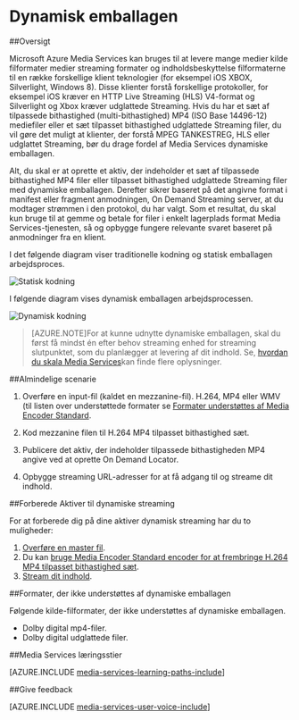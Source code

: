 <properties
    pageTitle="Oversigt over dynamiske emballagen | Microsoft Azure"
    description="Emne giver og oversigt over dynamiske emballagen."
    authors="Juliako"
    manager="erikre"
    editor=""
    services="media-services"
    documentationCenter=""/>

<tags
    ms.service="media-services"
    ms.workload="media"
    ms.tgt_pltfrm="na"
    ms.devlang="na"
    ms.topic="article"
    ms.date="10/24/2016" 
    ms.author="juliako"/>


# <a name="dynamic-packaging"></a>Dynamisk emballagen

##<a name="overview"></a>Oversigt

Microsoft Azure Media Services kan bruges til at levere mange medier kilde filformater medier streaming formater og indholdsbeskyttelse filformaterne til en række forskellige klient teknologier (for eksempel iOS XBOX, Silverlight, Windows 8). Disse klienter forstå forskellige protokoller, for eksempel iOS kræver en HTTP Live Streaming (HLS) V4-format og Silverlight og Xbox kræver udglattede Streaming. Hvis du har et sæt af tilpassede bithastighed (multi-bithastighed) MP4 (ISO Base 14496-12) mediefiler eller et sæt tilpasset bithastighed udglattede Streaming filer, du vil gøre det muligt at klienter, der forstå MPEG TANKESTREG, HLS eller udglattet Streaming, bør du drage fordel af Media Services dynamiske emballagen.

Alt, du skal er at oprette et aktiv, der indeholder et sæt af tilpassede bithastighed MP4 filer eller tilpasset bithastighed udglattede Streaming filer med dynamiske emballagen. Derefter sikrer baseret på det angivne format i manifest eller fragment anmodningen, On Demand Streaming server, at du modtager strømmen i den protokol, du har valgt. Som et resultat, du skal kun bruge til at gemme og betale for filer i enkelt lagerplads format Media Services-tjenesten, så og opbygge fungere relevante svaret baseret på anmodninger fra en klient.

I det følgende diagram viser traditionelle kodning og statisk emballagen arbejdsproces.

![Statisk kodning](./media/media-services-dynamic-packaging-overview/media-services-static-packaging.png)

I følgende diagram vises dynamisk emballagen arbejdsprocessen.

![Dynamisk kodning](./media/media-services-dynamic-packaging-overview/media-services-dynamic-packaging.png)


>[AZURE.NOTE]For at kunne udnytte dynamiske emballagen, skal du først få mindst én efter behov streaming enhed for streaming slutpunktet, som du planlægger at levering af dit indhold. Se, [hvordan du skala Media Services](media-services-portal-manage-streaming-endpoints.md)kan finde flere oplysninger.

##<a name="common-scenario"></a>Almindelige scenarie

1. Overføre en input-fil (kaldet en mezzanine-fil). H.264, MP4 eller WMV (til listen over understøttede formater se [Formater understøttes af Media Encoder Standard](media-services-media-encoder-standard-formats.md).

1. Kod mezzanine filen til H.264 MP4 tilpasset bithastighed sæt.

1. Publicere det aktiv, der indeholder tilpassede bithastigheden MP4 angive ved at oprette On Demand Locator.

1. Opbygge streaming URL-adresser for at få adgang til og streame dit indhold.


##<a name="preparing-assets-for-dynamic-streaming"></a>Forberede Aktiver til dynamiske streaming

For at forberede dig på dine aktiver dynamisk streaming har du to muligheder:

1. [Overføre en master fil](media-services-dotnet-upload-files.md).
2. Du kan [bruge Media Encoder Standard encoder for at frembringe H.264 MP4 tilpasset bithastighed sæt](media-services-dotnet-encode-with-media-encoder-standard.md).
3. [Stream dit indhold](media-services-deliver-content-overview.md).


##<a id="unsupported_formats"></a>Formater, der ikke understøttes af dynamiske emballagen

Følgende kilde-filformater, der ikke understøttes af dynamiske emballagen.

- Dolby digital mp4-filer.
- Dolby digital udglattede filer.

##<a name="media-services-learning-paths"></a>Media Services læringsstier

[AZURE.INCLUDE [media-services-learning-paths-include](../../includes/media-services-learning-paths-include.md)]

##<a name="provide-feedback"></a>Give feedback

[AZURE.INCLUDE [media-services-user-voice-include](../../includes/media-services-user-voice-include.md)]
